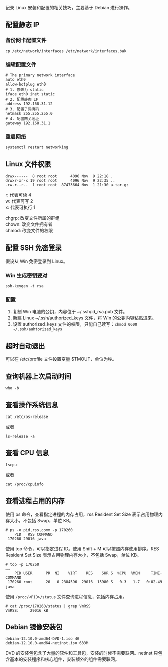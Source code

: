 记录 Linux 安装和配置的相关技巧，主要基于 Debian 进行操作。

## 配置静态 IP
### 备份网卡配置文件
```text
cp /etc/network/interfaces /etc/network/interfaces.bak
```

### 编辑配置文件
```text
# The primary network interface
auto eth0
allow-hotplug eth0
# 1. 修改为 static
iface eth0 inet static
# 2. 配置静态 IP
address 192.168.31.12
# 3. 配置子网掩码
netmask 255.255.255.0
# 4. 配置网关地址
gateway 192.168.31.1
```

### 重启网络
```text
systemctl restart networking
```

## Linux 文件权限
```text
drwx------  8 root root      4096 Nov  9 22:18 .
drwxr-xr-x 19 root root      4096 Nov  9 22:35 ..
-rw-r--r--  1 root root  87473664 Nov  1 21:30 a.tar.gz
```

r: 代表可读  4  
w: 代表可写  2  
x: 代表可执行 1

chgrp: 改变文件所属的群组  
chown: 改变文件拥有者  
chmod: 改变文件的权限

## 配置 SSH 免密登录
假设从 Win 免密登录到 Linux。
### Win 生成密钥要对
```shell
ssh-keygen -t rsa
```

### 配置
1. 复制 Win 电脑的公钥，内容位于 ~/.ssh/id_rsa.pub 文件。  
2. 新建 Linux ~/.ssh/authorized_keys 文件，将 Win 的公钥内容粘贴进来。  
3. 设置 authorized_keys 文件的权限，只能自己读写：`chmod 0600 ~/.ssh/auhtorized_keys`

## 超时自动退出

可以在 /etc/profile 文件设置变量 $TMOUT，单位为秒。

## 查询机器上次启动时间

```
who -b
```


## 查看操作系统信息

```
cat /etc/os-release
```

或者
```
ls-release -a
```
## 查看 CPU 信息
```
lscpu
```

或者
```
cat /proc/cpuinfo
```

## 查看进程占用的内存

使用 ps 命令，查看指定进程的内存占用，rss Resident Set Size 表示占用物理内存大小，不包括 Swap，单位 KB。
```
# ps -o pid,rss,comm -p 170260
    PID   RSS COMMAND
 170260 29016 java
```

使用 top 命令，可以指定进程 ID。使用 Shift + M 可以按照内存使用排序。RES  Resident Set Size 表示占用物理内存大小，不包括 Swap，单位 KB。
```
# top -p 170260
……
    PID USER      PR  NI    VIRT    RES    SHR S  %CPU  %MEM     TIME+ COMMAND                                                                    
 170260 root      20   0 2384596  29016  15980 S   0.3   1.7   0:02.49 java
```

使用 `/proc/<PID>/status` 文件查询进程信息，包括内存占用。
```
# cat /proc/170260/status | grep VmRSS
VmRSS:     29016 kB  
```

## Debian 镜像安装包
```
debian-12.10.0-amd64-DVD-1.iso 4G
debian-12.10.0-amd64-netinst.iso 633M
```

DVD 的安装包包含了大量的软件和工具包，安装的时候不需要联网。netinst 只包含基本的安装程序和核心组件，安装额外的组件需要联网。
